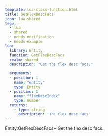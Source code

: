 ```yaml
---
template: lua-class-function.html
title: GetFlexDescFacs
icon: lua-shared
tags:
  - lua
  - shared
  - needs-verification
  - needs-example
lua:
  library: Entity
  function: GetFlexDescFacs
  realm: shared
  description: "Get the flex desc facs."
  
  arguments:
  - position: 1
    name: "entity"
    type: Entity
  - position: 2
    name: "flexDescIndex"
    type: number
  returns:
    - type: string
      description: "The flex desc facs"
---
```


<div class="lua__search__keywords">
Entity:GetFlexDescFacs &#x2013; Get the flex desc facs.
</div>
